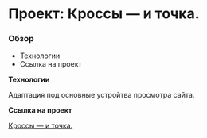 # Проект: Кроссы — и точка.

### Обзор
* Технологии
* Ссылка на проект

**Технологии**

Адаптация под основные устройтва просмотра сайта.

**Ссылка на проект**

[Кроссы — и точка.]([https://00sleng00.github.io/russian-travel/](https://github.com/yataknemogy/boots-dot)https://github.com/yataknemogy/boots-dot)
